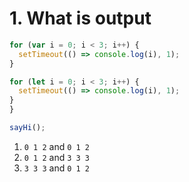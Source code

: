 # 1. What is output

```javascript
for (var i = 0; i < 3; i++) {
  setTimeout(() => console.log(i), 1);
}

for (let i = 0; i < 3; i++) {
  setTimeout(() => console.log(i), 1);
}
}

sayHi();
```

1. <code>0 1 2</code> and <code>0 1 2</code>
2. <code>0 1 2</code> and <code>3 3 3</code>
3. <code>3 3 3</code> and <code>0 1 2</code>
